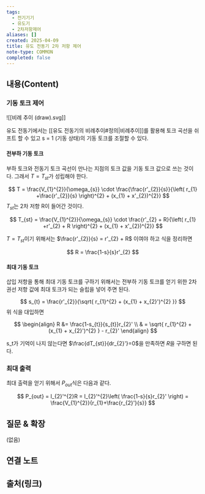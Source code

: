 ```yaml
---
tags:
  - 전기기기
  - 유도기
  - 2차저항제어
aliases: []
created: 2025-04-09
title: 유도 전동기 2차 저항 제어
note-type: COMMON
completed: false
---
```


## 내용(Content)

### 기동 토크 제어

![[비례 추이 (draw).svg]]

유도 전동기에서는 [[유도 전동기의 비례추이#정의|비례추이]]를 활용해 토크 곡선을 쉬프트 할 수 있고 s = 1 (기동 상태)의 기동 토크를 조절할 수 있다.

#### 전부하 기동 토크

부하 토크와 전동기 토크 곡선이 만나는 지점의 토크 값을 기동 토크 값으로 쓰는 것이다. 그래서 $T = T_{st}$가 성립해야 한다.

$$
T = \frac{V_{1}^{2}}{\omega_{s}} \cdot \frac{\frac{r'_{2}}{s}}{\left( r_{1} +\frac{r'_{2}}{s} \right)^{2} + (x_{1} + x'_{2})^{2}}
$$
$T_{st}$는 2차 저항 R이 들어간 것이다.

$$
T_{st} = \frac{V_{1}^{2}}{\omega_{s}} \cdot \frac{r'_{2} + R}{\left( r_{1} +r'_{2} + R \right)^{2} + (x_{1} + x'_{2})^{2}}
$$

$T = T_{st}$이기 위해서는 $\frac{r'_{2}}{s} = r'_{2} +  R$ 이여야 하고 식을 정리하면

$$
R = \frac{1-s}{s}r'_{2}
$$

#### 최대 기동 토크

삽입 저항을 통해 최대 기동 토크를 구하기 위해서는 전부하 기동 토크를 얻기 위한 2차 권선 저항 값에 최대 토크가 되는 슬립을 넣어 주면 된다.

$$
s_{t} = \frac{r'_{2}}{\sqrt{ r_{1}^{2} + (x_{1} + x_{2}')^{2} }}
$$
위 식을 대입하면

$$
\begin{align}
R &= \frac{1-s_{t}}{s_{t}}r_{2}' \\
 & = \sqrt{ r_{1}^{2} + (x_{1} + x_{2}')^{2} } - r_{2}'
\end{align}
$$

s_t가 기억이 나지 않는다면  $\frac{dT_{st}}{dr_{2}'}=0$을 만족하면 $R$을 구하면 된다.

### 최대 출력

최대 출력을 얻기 위해서 $P_{out}$식은 다음과 같다.

$$
P_{out} = I_{2}'^{2}R = I_{2}'^{2}\left( \frac{1-s}{s}r_{2}' \right) = \frac{V_{1}^{2}}{r_{1}+\frac{r_{2}'}{s}}
$$

## 질문 & 확장

(없음)

## 연결 노트

## 출처(링크)

